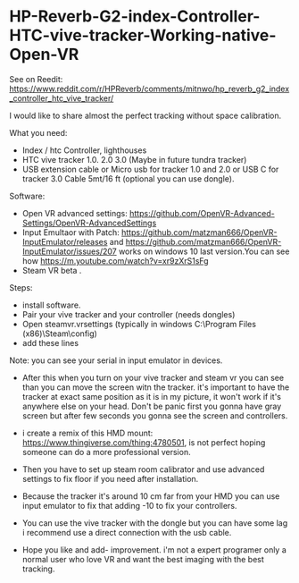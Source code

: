 # HP-Reverb-G2-index-Controller-HTC-vive-tracker-Working-native-Open-VR

See on Reedit: https://www.reddit.com/r/HPReverb/comments/mitnwo/hp_reverb_g2_index_controller_htc_vive_tracker/

I would like to share almost the perfect tracking without space calibration.

What you need:
 - Index / htc Controller, lighthouses
 - HTC vive tracker 1.0. 2.0 3.0 (Maybe in future tundra tracker)
 - USB extension cable or Micro usb for tracker 1.0 and 2.0 or USB C for tracker 3.0 Cable 5mt/16 ft (optional you can use dongle).

Software:
- Open VR advanced settings: https://github.com/OpenVR-Advanced-Settings/OpenVR-AdvancedSettings
- Input Emultaor with Patch: https://github.com/matzman666/OpenVR-InputEmulator/releases and https://github.com/matzman666/OpenVR-InputEmulator/issues/207 works on windows 10 last version.You can see how https://m.youtube.com/watch?v=xr9zXrS1sFg
- Steam VR beta .
  
Steps:
- install software.
- Pair your vive tracker and your controller (needs dongles)
- Open steamvr.vrsettings (typically in windows C:\Program Files (x86)\Steam\config)
- add these lines
 
 Note: you can see your serial in input emulator in devices.

- After this when you turn on your vive tracker and steam vr you can see than you can move the screen witn the tracker. it's important to have the tracker at exact same position as it is in my picture, it won't work if it's anywhere else on your head. Don't be panic first you gonna have gray screen but after few seconds you gonna see the screen and controllers.

- i create a remix of this HMD mount: https://www.thingiverse.com/thing:4780501,  is not perfect hoping someone can do a more professional version.

- Then you have to set up steam room calibrator and use advanced settings to fix floor if you need after installation.
- Because the tracker it's around 10 cm far from your HMD you can use input emulator to fix that adding -10 to fix your controllers.
- You can use the vive tracker with the dongle but you can have some lag i recommend use a direct connection with the usb cable.
- Hope you like and add- improvement. i'm not a expert programer only a normal user who love VR and want the best imaging with the best tracking.

